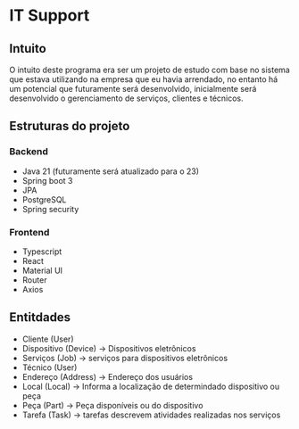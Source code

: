 # IT Support

## Intuito
O intuito deste programa era ser um projeto de estudo com base no sistema que estava utilizando
na empresa que eu havia arrendado, no entanto há um potencial que futuramente será desenvolvido,
inicialmente será desenvolvido o gerenciamento de serviços, clientes e técnicos.


## Estruturas do projeto
### Backend

* Java 21 (futuramente será atualizado para o 23)
* Spring boot 3
* JPA
* PostgreSQL
* Spring security

### Frontend

* Typescript
* React
* Material UI
* Router
* Axios 

## Entitdades
* Cliente (User)
* Dispositivo (Device) -> Dispositivos eletrônicos
* Serviços (Job) -> serviços para dispositivos eletrônicos 
* Técnico (User)
* Endereço (Address) -> Endereço dos usuários
* Local (Local) -> Informa a localização de determindado dispositivo ou peça
* Peça (Part) -> Peça disponíveis ou do dispositivo
* Tarefa (Task) -> tarefas descrevem atividades realizadas nos serviços

